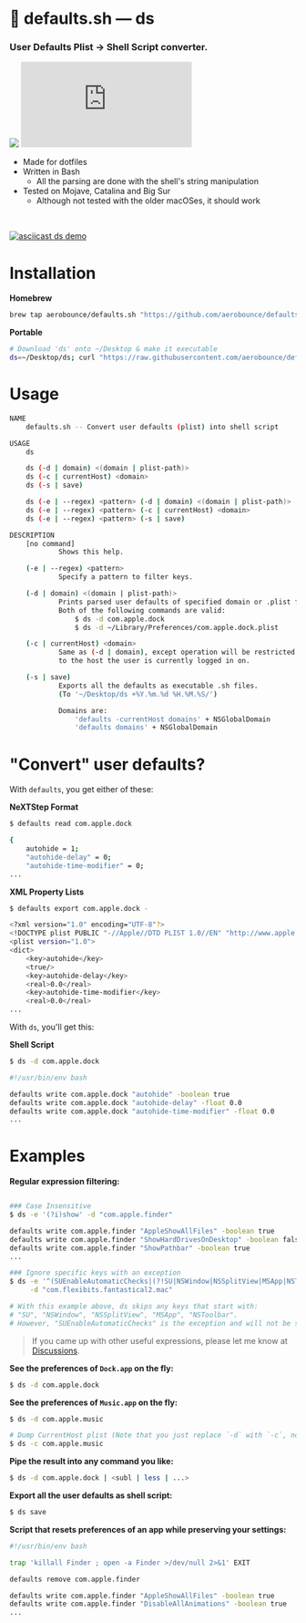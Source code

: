 #  defaults.sh — ds

### User Defaults Plist → Shell Script converter.

[![](https://img.shields.io/badge/Platform-macOS%20Mojave+-blue.svg)]()
[![](https://img.shields.io/github/v/tag/aerobounce/defaults.sh?display_name=tag)]()

- Made for dotfiles
- Written in Bash
    - All the parsing are done with the shell's string manipulation
- Tested on Mojave, Catalina and Big Sur
    - Although not tested with the older macOSes, it should work

<br>

[![asciicast ds demo](https://asciinema.org/a/gql2Lhn0grvlgjw4RzaS1NOPV.svg)](https://asciinema.org/a/gql2Lhn0grvlgjw4RzaS1NOPV)


# Installation

**Homebrew**

```sh
brew tap aerobounce/defaults.sh "https://github.com/aerobounce/defaults.sh" && brew install ds
```

**Portable**

```sh
# Download 'ds' onto ~/Desktop & make it executable
ds=~/Desktop/ds; curl "https://raw.githubusercontent.com/aerobounce/defaults.sh/master/ds" >| "$ds" && chmod -vv $(sh -c 'printf "%04o" $((0777 - $(umask)))') "$ds"
```


# Usage

```sh
NAME
    defaults.sh -- Convert user defaults (plist) into shell script

USAGE
    ds

    ds (-d | domain) <(domain | plist-path)>
    ds (-c | currentHost) <domain>
    ds (-s | save)

    ds (-e | --regex) <pattern> (-d | domain) <(domain | plist-path)>
    ds (-e | --regex) <pattern> (-c | currentHost) <domain>
    ds (-e | --regex) <pattern> (-s | save)

DESCRIPTION
    [no command]
            Shows this help.

    (-e | --regex) <pattern>
            Specify a pattern to filter keys.

    (-d | domain) <(domain | plist-path)>
            Prints parsed user defaults of specified domain or .plist file.
            Both of the following commands are valid:
                $ ds -d com.apple.dock
                $ ds -d ~/Library/Preferences/com.apple.dock.plist

    (-c | currentHost) <domain>
            Same as (-d | domain), except operation will be restricted
            to the host the user is currently logged in on.

    (-s | save)
            Exports all the defaults as executable .sh files.
            (To '~/Desktop/ds +%Y.%m.%d %H.%M.%S/')

            Domains are:
                'defaults -currentHost domains' + NSGlobalDomain
                'defaults domains' + NSGlobalDomain
```


# "Convert" user defaults?

With `defaults`, you get either of these:

**NeXTStep Format**

```sh
$ defaults read com.apple.dock

{
    autohide = 1;
    "autohide-delay" = 0;
    "autohide-time-modifier" = 0;
...
```

**XML Property Lists**

```sh
$ defaults export com.apple.dock -

<?xml version="1.0" encoding="UTF-8"?>
<!DOCTYPE plist PUBLIC "-//Apple//DTD PLIST 1.0//EN" "http://www.apple.com/DTDs/PropertyList-1.0.dtd">
<plist version="1.0">
<dict>
    <key>autohide</key>
    <true/>
    <key>autohide-delay</key>
    <real>0.0</real>
    <key>autohide-time-modifier</key>
    <real>0.0</real>
...
```

With `ds`, you'll get this:

**Shell Script**

```sh
$ ds -d com.apple.dock

#!/usr/bin/env bash

defaults write com.apple.dock "autohide" -boolean true
defaults write com.apple.dock "autohide-delay" -float 0.0
defaults write com.apple.dock "autohide-time-modifier" -float 0.0
...
```


# Examples

**Regular expression filtering:**

```sh

### Case Insensitive
$ ds -e '(?i)show' -d "com.apple.finder"

defaults write com.apple.finder "AppleShowAllFiles" -boolean true
defaults write com.apple.finder "ShowHardDrivesOnDesktop" -boolean false
defaults write com.apple.finder "ShowPathbar" -boolean true
...

### Ignore specific keys with an exception
$ ds -e '^(SUEnableAutomaticChecks|(?!SU|NSWindow|NSSplitView|MSApp|NSToolbar).)*$' \
     -d "com.flexibits.fantastical2.mac"

# With this example above, ds skips any keys that start with:
# "SU", "NSWindow", "NSSplitView", "MSApp", "NSToolbar".
# However, "SUEnableAutomaticChecks" is the exception and will not be skipped.

```

> If you came up with other useful expressions, please let me know at [Discussions](https://github.com/aerobounce/defaults.sh/discussions).

**See the preferences of `Dock.app` on the fly:**

```sh
$ ds -d com.apple.dock
```

**See the preferences of `Music.app` on the fly:**

```sh
$ ds -d com.apple.music

# Dump CurrentHost plist (Note that you just replace `-d` with `-c`, not `-c -d ...`)
$ ds -c com.apple.music
```

**Pipe the result into any command you like:**

```sh
$ ds -d com.apple.dock | <subl | less | ...>
```

**Export all the user defaults as shell script:**

```sh
$ ds save
```

**Script that resets preferences of an app while preserving your settings:**

```sh
#!/usr/bin/env bash

trap 'killall Finder ; open -a Finder >/dev/null 2>&1' EXIT

defaults remove com.apple.finder

defaults write com.apple.finder "AppleShowAllFiles" -boolean true
defaults write com.apple.finder "DisableAllAnimations" -boolean true
...
```
